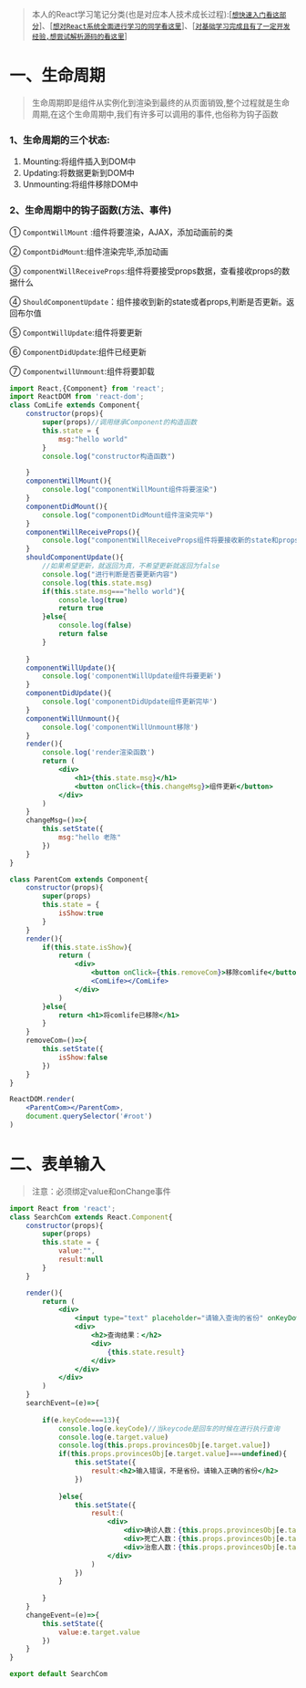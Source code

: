 >本人的React学习笔记分类(也是对应本人技术成长过程):[[`想快速入门看这部分`](https://gitee.com/hongjilin/hongs-study-notes/tree/master/编程_前端开发学习笔记/React笔记/React基础补充学习笔记)]、[[`想对React系统全面进行学习的同学看这里`](https://gitee.com/hongjilin/hongs-study-notes/tree/master/%E7%BC%96%E7%A8%8B_%E5%89%8D%E7%AB%AF%E5%BC%80%E5%8F%91%E5%AD%A6%E4%B9%A0%E7%AC%94%E8%AE%B0/Scss%E7%AC%94%E8%AE%B0)]、[[`对基础学习完成且有了一定开发经验,想尝试解析源码的看这里`](https://gitee.com/hongjilin/hongs-study-notes/tree/master/编程_前端开发学习笔记/React笔记/React深入学习与源码解析笔记)]

# 一、生命周期

> 生命周期即是组件从实例化到渲染到最终的从页面销毁,整个过程就是生命周期,在这个生命周期中,我们有许多可以调用的事件,也俗称为钩子函数

### 1、生命周期的三个状态:

1. Mounting:将组件插入到DOM中
2. Updating:将数据更新到DOM中
3. Unmounting:将组件移除DOM中

### 2、生命周期中的钩子函数(方法、事件)

① `CompontWillMount` :组件将要渲染，AJAX，添加动画前的类 

② `CompontDidMount`:组件渲染完毕,添加动画

③ `componentWillReceiveProps`:组件将要接受props数据，查看接收props的数据什么

④ `ShouldComponentUpdate`：组件接收到新的state或者props,判断是否更新。返回布尔值

⑤ `CompontWillUpdate`:组件将要更新

⑥ `ComponentDidUpdate`:组件已经更新

⑦ `ComponentwillUnmount`:组件将要卸载

```jsx
import React,{Component} from 'react';
import ReactDOM from 'react-dom';
class ComLife extends Component{
    constructor(props){
        super(props)//调用继承Component的构造函数
        this.state = {
            msg:"hello world"
        }
        console.log("constructor构造函数")

    }
    componentWillMount(){
        console.log("componentWillMount组件将要渲染")
    }
    componentDidMount(){
        console.log("componentDidMount组件渲染完毕")
    }
    componentWillReceiveProps(){
        console.log("componentWillReceiveProps组件将要接收新的state和props")
    }
    shouldComponentUpdate(){
        //如果希望更新，就返回为真，不希望更新就返回为false
        console.log("进行判断是否要更新内容")
        console.log(this.state.msg)
        if(this.state.msg==="hello world"){
            console.log(true)
            return true
        }else{
            console.log(false)
            return false
        }
        
    }
    componentWillUpdate(){
        console.log('componentWillUpdate组件将要更新')
    }
    componentDidUpdate(){
        console.log('componentDidUpdate组件更新完毕')
    }
    componentWillUnmount(){
        console.log('componentWillUnmount移除')
    }
    render(){
        console.log('render渲染函数')
        return (
            <div>
                <h1>{this.state.msg}</h1>
                <button onClick={this.changeMsg}>组件更新</button>
            </div>
        )
    }
    changeMsg=()=>{
        this.setState({
            msg:"hello 老陈"
        })
    }
}

class ParentCom extends Component{
    constructor(props){
        super(props)
        this.state = {
            isShow:true
        }
    }
    render(){
        if(this.state.isShow){
            return (
                <div>
                    <button onClick={this.removeCom}>移除comlife</button>
                    <ComLife></ComLife>
                </div>
            )
        }else{
            return <h1>将comlife已移除</h1>
        }
    }
    removeCom=()=>{
        this.setState({
            isShow:false
        })
    }
}

ReactDOM.render(
    <ParentCom></ParentCom>,
    document.querySelector('#root')
)
```

# 二、表单输入

> 注意：必须绑定value和onChange事件

```jsx
import React from 'react';
class SearchCom extends React.Component{
    constructor(props){
        super(props)
        this.state = {
            value:"",
            result:null
        }
    }

    render(){
        return (
            <div>
                <input type="text" placeholder="请输入查询的省份" onKeyDown={this.searchEvent} value={this.state.value} onChange={this.changeEvent} />
                <div>
                    <h2>查询结果：</h2>
                    <div>
                        {this.state.result}
                    </div>
                </div>
            </div>
        )
    }
    searchEvent=(e)=>{
        
        if(e.keyCode===13){
            console.log(e.keyCode)//当keycode是回车的时候在进行执行查询
            console.log(e.target.value)
            console.log(this.props.provincesObj[e.target.value])
            if(this.props.provincesObj[e.target.value]===undefined){
                this.setState({
                    result:<h2>输入错误，不是省份。请输入正确的省份</h2>
                })
               
            }else{
                this.setState({
                    result:(
                        <div>
                            <div>确诊人数：{this.props.provincesObj[e.target.value].confirm}</div>
                            <div>死亡人数：{this.props.provincesObj[e.target.value].dead}</div>
                            <div>治愈人数：{this.props.provincesObj[e.target.value].heal}</div>
                        </div>
                    )
                })
            }
            
        }        
    }
    changeEvent=(e)=>{
        this.setState({
            value:e.target.value
        })
    }
}

export default SearchCom
```

